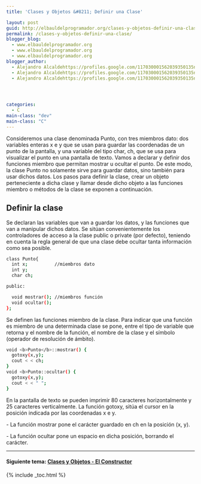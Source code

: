 ```yaml
---
title: 'Clases y Objetos &#8211; Definir una Clase'

layout: post
guid: http://elbauldelprogramador.org/clases-y-objetos-definir-una-clase/
permalink: /clases-y-objetos-definir-una-clase/
blogger_blog:
  - www.elbauldelprogramador.org
  - www.elbauldelprogramador.org
  - www.elbauldelprogramador.org
blogger_author:
  - Alejandro Alcaldehttps://profiles.google.com/117030001562039350135noreply@blogger.com
  - Alejandro Alcaldehttps://profiles.google.com/117030001562039350135noreply@blogger.com
  - Alejandro Alcaldehttps://profiles.google.com/117030001562039350135noreply@blogger.com




categories:
  - C
main-class: "dev"
main-class: "C"
---
```

<div class="iconcpp">
</div>

Consideremos una clase denominada Punto, con tres miembros dato: dos variables enteras x e y que se usan para guardar las coordenadas de un punto de la pantalla, y una variable del tipo char, ch, que se usa para visualizar el punto en una pantalla de texto. Vamos a declarar y definir dos funciones miembro que permitan mostrar u ocultar el punto. De este modo, la clase Punto no solamente sirve para guardar datos, sino también para usar dichos datos. Los pasos para definir la clase, crear un objeto perteneciente a dicha clase y llamar desde dicho objeto a las funciones miembro o métodos de la clase se exponen a continuación.  

<!--ad-->

## Definir la clase



Se declaran las variables que van a guardar los datos, y las funciones que van a manipular dichos datos. Se sitúan convenientemente los controladores de acceso a la clase public o private (por defecto), teniendo en cuenta la regla general de que una clase debe ocultar tanta información como sea posible.

```bash
class Punto{
  int x;          //miembros dato
  int y;
  char ch;

public:

  void mostrar(); //miembros función
  void ocultar();
};

```



Se definen las funciones miembro de la clase. Para indicar que una función es miembro de una determinada clase se pone, entre el tipo de variable que retorna y el nombre de la función, el nombre de la clase y el símbolo (operador de resolución de ámbito).

```bash
void <b>Punto</b>::mostrar() {
  gotoxy(x,y);
  cout < < ch;
}
void <b>Punto::ocultar() {
  gotoxy(x,y);
  cout < < " ";
}

```


<p>

</p>


<p>
  En la pantalla de texto se pueden imprimir 80 caracteres horizontalmente y 25 caracteres verticalmente. La función gotoxy, sitúa el cursor en la posición indicada por las coordenadas x e y.
</p>


<p>
  - La función mostrar pone el carácter guardado en ch en la posición (x, y).
</p>


<p>
  - La función ocultar pone un espacio en dicha posición, borrando el carácter.
</p>


<hr />

<h4 class="referencia">
  Siguiente tema: <a href="https://elbauldelprogramador.com/clases-y-objetos-el-constructor/">Clases y Objetos - El Constructor</a>
</h4>




{% include _toc.html %}
